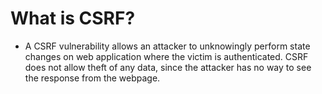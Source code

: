 # What is CSRF?
- A CSRF vulnerability allows an attacker to unknowingly perform state changes on web application where the victim is authenticated. CSRF does not allow theft of any data, since the attacker has no way to see the response from the webpage.